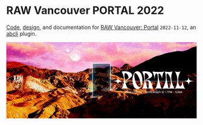 # RAW Vancouver PORTAL 2022

[Code](https://github.com/kamangir/eye), [design](https://github.com/kamangir/blue-bracket), and documentation for [RAW Vancouver: Portal](https://rawartists.com/vancouver) `2022-11-12`, an [abcli](https://github.com/kamangir/awesome-bash-cli) plugin.

![image](./assets/images/marquee.jpg)